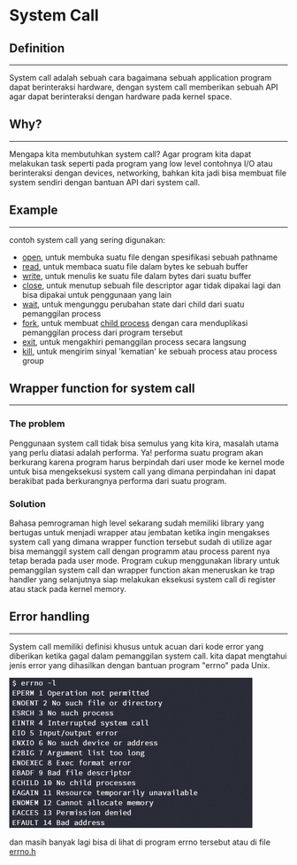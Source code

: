 # System Call

## Definition
---
System call adalah sebuah cara bagaimana sebuah application program dapat
berinteraksi hardware, dengan system call memberikan sebuah
API agar dapat berinteraksi dengan hardware pada kernel space.

## Why?
---
Mengapa kita membutuhkan system call? Agar program kita dapat melakukan task
seperti pada program yang low level contohnya I/O atau berinteraksi dengan
devices, networking, bahkan kita jadi bisa membuat file system sendiri dengan
bantuan API dari system call.

## Example
---
contoh system call yang sering digunakan:
- [open](https://man7.org/linux/man-pages/man2/open.2.html), untuk membuka
suatu file dengan spesifikasi sebuah pathname
- [read](https://man7.org/linux/man-pages/man2/read.2.html), untuk membaca
suatu file dalam bytes ke sebuah buffer
- [write](https://man7.org/linux/man-pages/man2/write.2.html), untuk menulis
ke suatu file dalam bytes dari suatu buffer
- [close](https://man7.org/linux/man-pages/man2/close.2.html), untuk menutup
sebuah file descriptor agar tidak dipakai lagi dan bisa dipakai untuk
penggunaan yang lain
- [wait](https://man7.org/linux/man-pages/man2/wait.2.html), untuk mengunggu
perubahan state dari child dari suatu pemanggilan process
- [fork](https://man7.org/linux/man-pages/man2/fork.2.html), untuk membuat
[child process](https://en.wikipedia.org/wiki/Child_process) dengan cara
menduplikasi pemanggilan process dari program tersebut
- [exit](https://man7.org/linux/man-pages/man2/exit.2.html), untuk mengakhiri
pemanggilan process secara langsung
- [kill](https://man7.org/linux/man-pages/man2/kill.2.html), untuk mengirim
sinyal 'kematian' ke sebuah process atau process group

## Wrapper function for system call
---
### The problem
Penggunaan system call tidak bisa semulus yang kita kira, masalah utama
yang perlu diatasi adalah performa. Ya! performa suatu program akan berkurang
karena program harus berpindah dari user mode ke kernel mode untuk bisa
mengeksekusi system call yang dimana perpindahan ini dapat berakibat pada
berkurangnya performa dari suatu program.

### Solution
Bahasa pemrograman high level sekarang sudah memiliki library yang bertugas
untuk menjadi wrapper atau jembatan ketika ingin mengakses system call yang
dimana wrapper function tersebut sudah di utilize agar bisa memanggil system
call dengan programm atau process parent nya tetap berada pada user mode. 
Program cukup menggunakan library untuk pemanggilan system call dan wrapper
function akan meneruskan ke trap handler yang selanjutnya siap melakukan
eksekusi system call di register atau stack pada kernel memory.

## Error handling
---
System call memiliki definisi khusus untuk acuan dari kode error yang diberikan
ketika gagal dalam pemanggilan system call. kita dapat mengtahui jenis error
yang dihasilkan dengan bantuan program "errno" pada Unix.

![errno.png](/images/errno.png)

dan masih banyak lagi bisa di lihat di program errno tersebut atau di
file [errno.h](https://pubs.opengroup.org/onlinepubs/009695399/basedefs/errno.h.html)